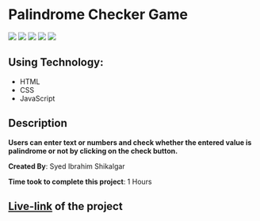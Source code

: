 # Palindrome Checker Game

![](https://img.shields.io/badge/-HTML-orange)
![](https://img.shields.io/badge/-CSS-green)
![](https://img.shields.io/badge/-JAVASCRIPT-yellowgreen)
![](https://img.shields.io/badge/-BUTTONS-blue)
![](https://img.shields.io/badge/-NETLIFY-yellow)

## Using Technology:

- HTML
- CSS
- JavaScript

## Description

**Users can enter text or numbers and check whether the entered value is palindrome or not by clicking on the check button.**

**Created By**: Syed Ibrahim Shikalgar

**Time took to complete this project**: 1 Hours

## [**Live-link**](https://palindrome-checker-game-program.netlify.app/) of the project
